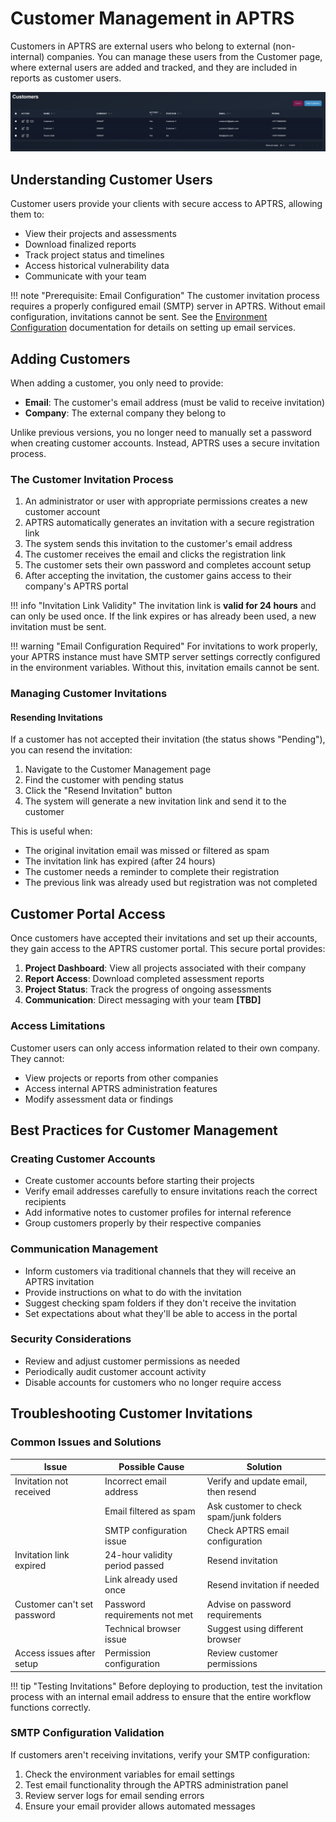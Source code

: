 # Customer Management in APTRS

Customers in APTRS are external users who belong to external (non-internal) companies. You can manage these users from the Customer page, where external users are added and tracked, and they are included in reports as customer users.

![Customer Management Page](https://raw.githubusercontent.com/APTRS/APTRS-Changelog/refs/heads/main/images/customer.png)

## Understanding Customer Users

Customer users provide your clients with secure access to APTRS, allowing them to:

- View their projects and assessments
- Download finalized reports
- Track project status and timelines
- Access historical vulnerability data
- Communicate with your team

!!! note "Prerequisite: Email Configuration"
    The customer invitation process requires a properly configured email (SMTP) server in APTRS. Without email configuration, invitations cannot be sent. See the [Environment Configuration](../../installation/env.md) documentation for details on setting up email services.


## Adding Customers

When adding a customer, you only need to provide:

- **Email**: The customer's email address (must be valid to receive invitation)
- **Company**: The external company they belong to

Unlike previous versions, you no longer need to manually set a password when creating customer accounts. Instead, APTRS uses a secure invitation process.

### The Customer Invitation Process

1. An administrator or user with appropriate permissions creates a new customer account
2. APTRS automatically generates an invitation with a secure registration link
3. The system sends this invitation to the customer's email address
4. The customer receives the email and clicks the registration link
5. The customer sets their own password and completes account setup
6. After accepting the invitation, the customer gains access to their company's APTRS portal

!!! info "Invitation Link Validity"
    The invitation link is **valid for 24 hours** and can only be used once. If the link expires or has already been used, a new invitation must be sent.

!!! warning "Email Configuration Required"
    For invitations to work properly, your APTRS instance must have SMTP server settings correctly configured in the environment variables. Without this, invitation emails cannot be sent.

### Managing Customer Invitations


#### Resending Invitations

If a customer has not accepted their invitation (the status shows "Pending"), you can resend the invitation:

1. Navigate to the Customer Management page
2. Find the customer with pending status
3. Click the "Resend Invitation" button
4. The system will generate a new invitation link and send it to the customer

This is useful when:

- The original invitation email was missed or filtered as spam
- The invitation link has expired (after 24 hours)
- The customer needs a reminder to complete their registration
- The previous link was already used but registration was not completed

## Customer Portal Access

Once customers have accepted their invitations and set up their accounts, they gain access to the APTRS customer portal. This secure portal provides:

1. **Project Dashboard**: View all projects associated with their company
2. **Report Access**: Download completed assessment reports
3. **Project Status**: Track the progress of ongoing assessments
4. **Communication**: Direct messaging with your team **[TBD]**

### Access Limitations

Customer users can only access information related to their own company. They cannot:

- View projects or reports from other companies
- Access internal APTRS administration features
- Modify assessment data or findings

## Best Practices for Customer Management

### Creating Customer Accounts

- Create customer accounts before starting their projects
- Verify email addresses carefully to ensure invitations reach the correct recipients
- Add informative notes to customer profiles for internal reference
- Group customers properly by their respective companies

### Communication Management

- Inform customers via traditional channels that they will receive an APTRS invitation
- Provide instructions on what to do with the invitation
- Suggest checking spam folders if they don't receive the invitation
- Set expectations about what they'll be able to access in the portal

### Security Considerations

- Review and adjust customer permissions as needed
- Periodically audit customer account activity
- Disable accounts for customers who no longer require access

## Troubleshooting Customer Invitations

### Common Issues and Solutions

| Issue | Possible Cause | Solution |
|-------|---------------|----------|
| Invitation not received | Incorrect email address | Verify and update email, then resend |
| | Email filtered as spam | Ask customer to check spam/junk folders |
| | SMTP configuration issue | Check APTRS email configuration |
| Invitation link expired | 24-hour validity period passed | Resend invitation |
| | Link already used once | Resend invitation if needed |
| Customer can't set password | Password requirements not met | Advise on password requirements |
| | Technical browser issue | Suggest using different browser |
| Access issues after setup | Permission configuration | Review customer permissions |

!!! tip "Testing Invitations"
    Before deploying to production, test the invitation process with an internal email address to ensure that the entire workflow functions correctly.

### SMTP Configuration Validation

If customers aren't receiving invitations, verify your SMTP configuration:

1. Check the environment variables for email settings
2. Test email functionality through the APTRS administration panel
3. Review server logs for email sending errors
4. Ensure your email provider allows automated messages